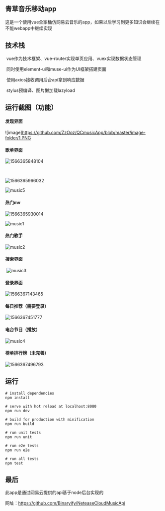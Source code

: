 ## 青草音乐移动app

这是一个使用vue全家桶仿网易云音乐的app，如果以后学习到更多知识会继续在不能webapp中继续实现

## 技术栈

​	vue作为技术框架、vue-router实现单页应用、vuex实现数据状态管理

​	同时使用element-ui和muse-ui作为UI框架搭建页面

​	使用axios接收调用后台api拿到响应数据

​	stylus预编译、图片懒加载lazyload



## 运行截图（功能）



#### 发现界面

![image]https://github.com/ZzOoz/QCmusicApp/blob/master/image-folder/1.PNG
#### 

#### 

#### 	歌单界面

![1566365848104](C:\Users\hyt\AppData\Roaming\Typora\typora-user-images\1566365848104.png)

​	

![1566365966032](C:\Users\hyt\AppData\Roaming\Typora\typora-user-images\1566365966032.png)

![music5](C:\Users\hyt\Desktop\music5.gif)



#### 热门mv

![1566365930014](C:\Users\hyt\AppData\Roaming\Typora\typora-user-images\1566365930014.png)



![music1](C:\Users\hyt\Desktop\music1.gif)

#### 热门歌手

![music2](C:\Users\hyt\Desktop\music2.gif)

#### 搜索界面

​	![music3](C:\Users\hyt\Desktop\music3.gif)

#### 登录界面

![1566367143465](C:\Users\hyt\AppData\Roaming\Typora\typora-user-images\1566367143465.png)

#### 每日推荐（需要登录）

![1566367451777](C:\Users\hyt\AppData\Roaming\Typora\typora-user-images\1566367451777.png)

#### 电台节目（播放）

![music4](C:\Users\hyt\Desktop\music4.gif)

#### 榜单排行榜（未完善）

![1566367496793](C:\Users\hyt\AppData\Roaming\Typora\typora-user-images\1566367496793.png)

## 运行

```
# install dependencies
npm install

# serve with hot reload at localhost:8080
npm run dev

# build for production with minification
npm run build

# run unit tests
npm run unit

# run e2e tests
npm run e2e

# run all tests
npm test
```



## 最后

此app是通过网易云提供的api基于node后台实现的

网址：https://github.com/Binaryify/NeteaseCloudMusicApi
